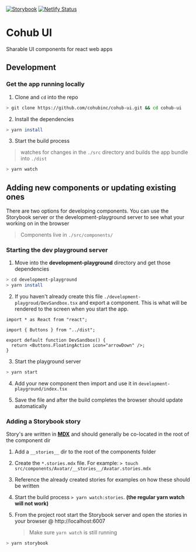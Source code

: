 [![Storybook](https://cdn.jsdelivr.net/gh/storybookjs/brand@master/badge/badge-storybook.svg)](https://cohub-ui.netlify.com/)
[![Netlify Status](https://api.netlify.com/api/v1/badges/10126ad2-a0d6-44bb-8bbc-8007102b2aa9/deploy-status)](https://app.netlify.com/sites/cohub-ui/deploys)

# Cohub UI

Sharable UI components for react web apps

## Development

### Get the app running locally

1. Clone and `cd` into the repo

```bash
> git clone https://github.com/cohubinc/cohub-ui.git && cd cohub-ui
```

2. Install the dependencies

```bash
> yarn install
```

3. Start the build process

> watches for changes in the `./src` directory and builds the app bundle into `./dist`

```bash
> yarn watch
```

## Adding new components or updating existing ones

There are two options for developing components. You can use the Storybook server or the development-playground server to see what your working on in the browser

> Components live in `./src/components/`

### Starting the dev playground server

1. Move into the **development-playground** directory and get those dependencies

```bash
> cd development-playground
> yarn install
```

2. If you haven't already create this file `./development-playgroud/DevSandbox.tsx` and export a component. This is what will be rendered to the screen when you start the app.

```
import * as React from "react";

import { Buttons } from "../dist";

export default function DevSandbox() {
  return <Buttons.FloatingAction icon="arrowDown" />;
}
```

3. Start the playground server

```bash
> yarn start
```

4. Add your new component then import and use it in `development-playground/index.tsx`

5. Save the file and after the build completes the browser should update automatically

### Adding a Storybook story

Story's are written in [**MDX**](https://mdxjs.com/) and should generally be co-located in the root of the component dir

1. Add a `__stories__` dir to the root of the components folder

2. Create the `*.stories.mdx` file. For example: `> touch src/components/Avatar/__stories__/Avatar.stories.mdx`

3. Reference the already created stories for examples on how these should be written

4. Start the build process `> yarn watch:stories`. **(the regular yarn watch will not work)**

5. From the project root start the Storybook server and open the stories in your browser @ http://localhost:6007
   > Make sure `yarn watch` is still running

```bash
> yarn storybook
```
